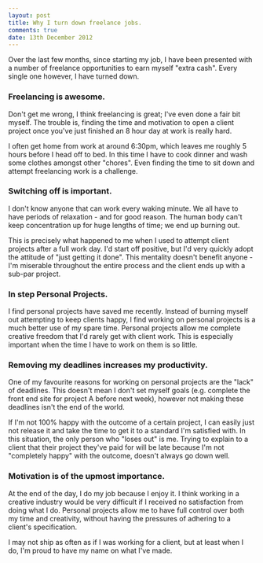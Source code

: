 ```yaml
---
layout: post
title: Why I turn down freelance jobs.
comments: true
date: 13th December 2012
---
```


Over the last few months, since starting my job, I have been presented with a number of freelance opportunities to earn myself "extra cash". Every single one however, I have turned down.

### Freelancing is awesome.

Don't get me wrong, I think freelancing is great; I've even done a fair bit myself. The trouble is, finding the time and motivation to open a client project once you've just finished an 8 hour day at work is really hard. 

I often get home from work at around 6:30pm, which leaves me roughly 5 hours before I head off to bed. In this time I have to cook dinner and wash some clothes amongst other "chores". Even finding the time to sit down and attempt freelancing work is a challenge. 

### Switching off is important.

I don't know anyone that can work every waking minute. We all have to have periods of relaxation - and for good reason. The human body can't keep concentration up for huge lengths of time; we end up burning out.

This is precisely what happened to me when I used to attempt client projects after a full work day. I'd start off positive, but I'd very quickly adopt the attitude of "just getting it done". This mentality doesn't benefit anyone - I'm miserable throughout the entire process and the client ends up with a sub-par project. 

### In step Personal Projects.

I find personal projects have saved me recently. Instead of burning myself out attempting to keep clients happy, I find working on personal projects is a much better use of my spare time. Personal projects allow me complete creative freedom that I'd rarely get with client work. This is especially important when the time I have to work on them is so little. 


### Removing my deadlines increases my productivity.

One of my favourite reasons for working on personal projects are the "lack" of deadlines. This doesn't mean I don't set myself goals (e.g. complete the front end site for project A before next week), however not making these deadlines isn't the end of the world. 

If I'm not 100% happy with the outcome of a certain project, I can easily just not release it and take the time to get it to a standard I'm satisfied with. In this situation, the only person who "loses out" is me. Trying to explain to a client that their project they've paid for will be late because I'm not "completely happy" with the outcome, doesn't always go down well.

### Motivation is of the upmost importance.

At the end of the day, I do my job because I enjoy it. I think working in a creative industry would be very difficult if I received no satisfaction from doing what I do. Personal projects allow me to have full control over both my time and creativity, without having the pressures of adhering to a client's specification.

I may not ship as often as if I was working for a client, but at least when I do, I'm proud to have my name on what I've made.





